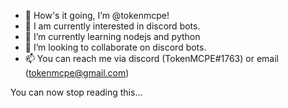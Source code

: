 - 👋 How's it going, I’m @tokenmcpe!
- 👀 I am currently interested in discord bots.
- 🌱 I’m currently learning nodejs and python
- 💞️ I’m looking to collaborate on discord bots.
- 📫 You can reach me via discord (TokenMCPE#1763) or email (tokenmcpe@gmail.com)

You can now stop reading this...

